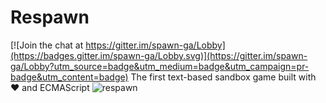 # Respawn
[![Join the chat at https://gitter.im/spawn-ga/Lobby](https://badges.gitter.im/spawn-ga/Lobby.svg)](https://gitter.im/spawn-ga/Lobby?utm_source=badge&utm_medium=badge&utm_campaign=pr-badge&utm_content=badge)
The first text-based sandbox game built with ♥ and ECMAScript
![respawn](https://raw.githubusercontent.com/mj66/respawn/master/media/respawn.png)
